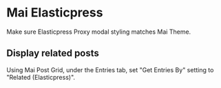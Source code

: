 # Mai Elasticpress
Make sure Elasticpress Proxy modal styling matches Mai Theme.

## Display related posts
Using Mai Post Grid, under the Entries tab, set "Get Entries By" setting to "Related (Elasticpress)".
